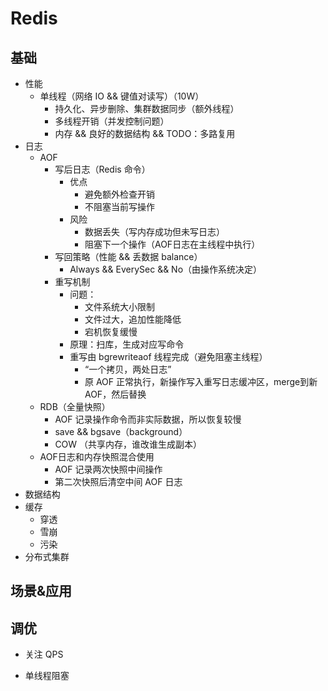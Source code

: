 # Redis

## 基础

- 性能
  - 单线程（网络 IO && 键值对读写）（10W）
    - 持久化、异步删除、集群数据同步（额外线程）
    - 多线程开销（并发控制问题）
    - 内存 && 良好的数据结构 && TODO：多路复用
- 日志
  - AOF
    - 写后日志（Redis 命令）
      - 优点
        - 避免额外检查开销
        - 不阻塞当前写操作
      - 风险
        - 数据丢失（写内存成功但未写日志）
        - 阻塞下一个操作（AOF日志在主线程中执行）
    - 写回策略（性能 && 丢数据 balance）
      - Always && EverySec && No（由操作系统决定）
    - 重写机制
      - 问题：
        - 文件系统大小限制
        - 文件过大，追加性能降低
        - 宕机恢复缓慢
      - 原理：扫库，生成对应写命令
      - 重写由 bgrewriteaof 线程完成（避免阻塞主线程）
        - “一个拷贝，两处日志”
        - 原 AOF 正常执行，新操作写入重写日志缓冲区，merge到新AOF，然后替换
  - RDB（全量快照）
    - AOF 记录操作命令而非实际数据，所以恢复较慢
    - save && bgsave（background）
    - COW （共享内存，谁改谁生成副本）
  - AOF日志和内存快照混合使用
    - AOF 记录两次快照中间操作
    - 第二次快照后清空中间 AOF 日志
- 数据结构
- 缓存
  - 穿透
  - 雪崩
  - 污染
- 分布式集群

## 场景&应用

## 调优

- 关注 QPS

- 单线程阻塞